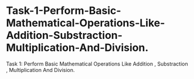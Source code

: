 # Task-1-Perform-Basic-Mathematical-Operations-Like-Addition-Substraction-Multiplication-And-Division.
Task 1: Perform Basic Mathematical Operations  Like  Addition , Substraction , Multiplication And Division.
